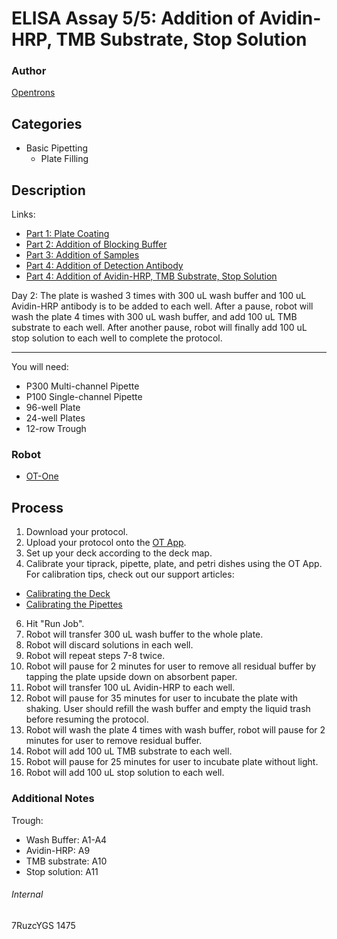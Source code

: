 # ELISA Assay 5/5: Addition of Avidin-HRP, TMB Substrate, Stop Solution

### Author
[Opentrons](http://www.opentrons.com/)

## Categories
* Basic Pipetting
    * Plate Filling

## Description
Links:
* [Part 1: Plate Coating](./1475-ledtechno-part1)
* [Part 2: Addition of Blocking Buffer](./1475-ledtechno-part2)
* [Part 3: Addition of Samples](./1475-ledtechno-part3)
* [Part 4: Addition of Detection Antibody](./1475-ledtechno-part4)
* [Part 4: Addition of Avidin-HRP, TMB Substrate, Stop Solution](./1475-ledtechno-part5)

Day 2: The plate is washed 3 times with 300 uL wash buffer and 100 uL Avidin-HRP antibody is to be added to each well. After a pause, robot will wash the plate 4 times with 300 uL wash buffer, and add 100 uL TMB substrate to each well. After another pause, robot will finally add 100 uL stop solution to each well to complete the protocol.

---

You will need:
* P300 Multi-channel Pipette
* P100 Single-channel Pipette
* 96-well Plate
* 24-well Plates
* 12-row Trough

### Robot
* [OT-One](https://opentrons.com/robots)

## Process
1. Download your protocol.
3. Upload your protocol onto the [OT App](https://opentrons.com/ot-app).
4. Set up your deck according to the deck map.
5. Calibrate your tiprack, pipette, plate, and petri dishes using the OT App. For calibration tips, check out our support articles:
 * [Calibrating the Deck](https://support.opentrons.com/ot-one/getting-started-software-setup/calibrating-the-deck)
 * [Calibrating the Pipettes](https://support.opentrons.com/ot-one/getting-started-software-setup/calibrating-the-pipettes)
6. Hit "Run Job".
7. Robot will transfer 300 uL wash buffer to the whole plate.
8. Robot will discard solutions in each well.
9. Robot will repeat steps 7-8 twice.
10. Robot will pause for 2 minutes for user to remove all residual buffer by tapping the plate upside down on absorbent paper.
11. Robot will transfer 100 uL Avidin-HRP to each well.
12. Robot will pause for 35 minutes for user to incubate the plate with shaking. User should refill the wash buffer and empty the liquid trash before resuming the protocol.
13. Robot will wash the plate 4 times with wash buffer, robot will pause for 2 minutes for user to remove residual buffer.
14. Robot will add 100 uL TMB substrate to each well.
15. Robot will pause for 25 minutes for user to incubate plate without light.
16. Robot will add 100 uL stop solution to each well.

### Additional Notes
Trough:
* Wash Buffer: A1-A4
* Avidin-HRP: A9
* TMB substrate: A10
* Stop solution: A11

###### Internal
7RuzcYGS
1475
